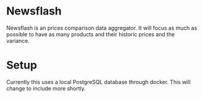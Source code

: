 # Newsflash
Newsflash is an prices comparison data aggregator. 
It will focus as much as possible to have as many products and their historic prices and the variance.


# Setup
Currently this uses a local PostgreSQL database through docker. This will change to include more shortly.
